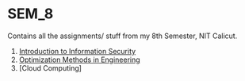 # SEM_8
Contains all the assignments/ stuff from my 8th Semester, NIT Calicut. 


1. [Introduction to Information Security](https://github.com/vasanthkumar18/SEM_8/tree/main/Information%20Security)
2. [Optimization Methods in Engineering](https://github.com/vasanthkumar18/SEM_8/tree/main/Optimisation%20Methods%20in%20Eng)
3. [Cloud Computing]
